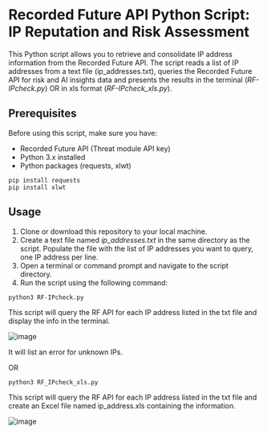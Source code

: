 # Recorded Future API Python Script: IP Reputation and Risk Assessment

This Python script allows you to retrieve and consolidate IP address information from the Recorded Future API.
The script reads a list of IP addresses from a text file (ip_addresses.txt), queries the Recorded Future API for risk and AI insights data and presents the results in the terminal (*RF-IPcheck.py*) OR in xls format (*RF-IPcheck_xls.py*).


## Prerequisites

Before using this script, make sure you have:

- Recorded Future API (Threat module API key)
- Python 3.x installed
- Python packages (requests, xlwt)
```
pip install requests
pip install xlwt
```

## Usage

1. Clone or download this repository to your local machine.
2. Create a text file named *ip_addresses.txt* in the same directory as the script. Populate the file with the list of IP addresses you want to query, one IP address per line.
3. Open a terminal or command prompt and navigate to the script directory.
4. Run the script using the following command:

```
python3 RF-IPcheck.py
```
This script will query the RF API for each IP address listed in the txt file and display the info in the terminal.

![image](https://github.com/cosmin-stan/Recorded-Future-API-Check/blob/main/RF-API-terminal.png)

It will list an error for unknown IPs.

OR
```
python3 RF_IPcheck_xls.py
```
This script will query the RF API for each IP address listed in the txt file and create an Excel file named ip_address.xls containing the information.

![image](https://github.com/cosmin-stan/Recorded-Future-API-Check/blob/main/RF-API-xls.png)
